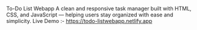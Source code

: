 To-Do List Webapp
A clean and responsive task manager built with HTML, CSS, and JavaScript — helping users stay organized with ease and simplicity.
Live Demo :- https://todo-listwebapp.netlify.app

